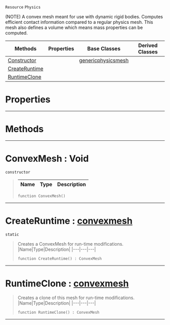  `Resource` `Physics`



(NOTE) A convex mesh meant for use with dynamic rigid bodies. Computes efficient contact information compared to a regular physics mesh. This mesh also defines a volume which means mass properties can be computed.

|Methods|Properties|Base Classes|Derived Classes|
|---|---|---|---|
|[Constructor](convexmesh.md#convexmesh-void)| |[genericphysicsmesh](genericphysicsmesh.md)| |
|[CreateRuntime](convexmesh.md#createruntime-zilch-engin)| | | |
|[RuntimeClone](convexmesh.md#runtimeclone-zilch-engine)| | | |


 #  Properties


---  
 #  Methods


---  
 #  ConvexMesh : Void

 `constructor`

> 
> |Name|Type|Description|
> |---|---|---|
> ```TS:Nada
> function ConvexMesh()
> ``` 


---  
 #  CreateRuntime : [convexmesh](convexmesh.md)

 `static`

> Creates a ConvexMesh for run-time modifications.
> |Name|Type|Description|
> |---|---|---|
> ```TS:Nada
> function CreateRuntime() : ConvexMesh
> ``` 


---  
 #  RuntimeClone : [convexmesh](convexmesh.md)

> Creates a clone of this mesh for run-time modifications.
> |Name|Type|Description|
> |---|---|---|
> ```TS:Nada
> function RuntimeClone() : ConvexMesh
> ``` 


---  
 

 